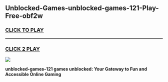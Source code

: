 
## Unblocked-Games-unblocked-games-121-Play-Free-obf2w
<h3>
<a href="https://premium76.site?title=unblocked-games-121&ref=21A">CLICK TO PLAY</a></h3>
<hr>

<h3>
<a href="https://premium76.site?title=unblocked-games-121&ref=21A">CLICK 2 PLAY</a>
  
</h3>

<a href="https://premium76.site?title=unblocked-games-121&ref=21A"><img src="https://clearcache.store/games.png"></a>


**unblocked-games-121 games unblocked: Your Gateway to Fun and Accessible Online Gaming**
